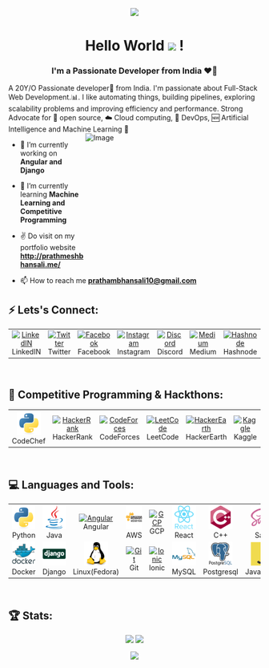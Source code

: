 <p align = "center">
    <img src="https://github.com/pratham-10/pratham-10/blob/master/assets/Cover%20Banner.png">
</p> 
<h1 align="center"> Hello World <img src="https://raw.githubusercontent.com/pratham-10/pratham-10/master/assets/wave.gif" width="30px"> ! </h1>
  
<h3 align="center">I'm a Passionate Developer from India ❤🚀️</h3>
 
   A 20Y/O Passionate developer🎯 from India. I'm passionate about Full-Stack Web Development.:bar_chart:. I like automating things, building pipelines, exploring scalability problems and improving efficiency and performance. Strong Advocate for 📜 open source, :cloud: Cloud computing, 🚀 DevOps, :new: Artificial Intelligence and Machine Learning :robot: 
<br>
<img width="350" height="250" align="right" alt="Image" src="https://github.com/pratham-10/pratham-10/blob/master/assets/programmer.gif"/>

   - 🔭 I’m currently working on **Angular and Django**
   
   - 🌱 I’m currently learning **Machine Learning and Competitive Programming**
 
   - ✌  Do visit on my portfolio website **<a href="http://prathmeshbhansali.me/" target="blank">http://prathmeshbhansali.me/</a>**
   
   - 📫 How to reach me **prathambhansali10@gmail.com**
   
<h2 align="left">⚡ Lets's Connect:</h2>

<table>
    <tr>
        <td align="center" width="96">
            <a target="blank" href="https://linkedin.com/in/prathmeshbhansali">
                <img src="https://www.vectorlogo.zone/logos/linkedin/linkedin-tile.svg"
                    width="48" height="48" alt="LinkedIN" />
            </a>
            <br>LinkedIN
        </td>
        <td align="center" width="96">
            <a target="blank" href="https://twitter.com/_pratham__">
                <img src="https://www.vectorlogo.zone/logos/twitter/twitter-tile.svg" width="48"
                    height="48" alt="Twitter" />
            </a>
            <br>Twitter
        </td>
        <td align="center" width="96">
            <a target="blank" href="https://www.facebook.com/prathambhansali10">
                <img src="https://www.vectorlogo.zone/logos/facebook/facebook-tile.svg" width="48"
                    height="48" alt="Facebook" />
            </a>
            <br>Facebook
        </td>
        <td align="center" width="96">
            <a target="blank" href="https://instagram.com/_.pratham.__">
                <img src="https://www.vectorlogo.zone/logos/instagram/instagram-tile.svg" width="48"
                    height="48" alt="Instagram" />
            </a>
            <br>Instagram
        </td>
        <td align="center" width="96">
            <a target="blank" href="https://www.facebook.com/prathambhansali10">
                <img src="https://img.icons8.com/fluency/144/000000/discord-new-logo.png" width="48" height="48"
                    alt="Discord" />
            </a>
            <br>Discord
        </td>
        <td align="center" width="96">
            <a target="blank" href="https://prathambhansali10.medium.com/">
                <img src="https://www.vectorlogo.zone/logos/medium/medium-tile.svg"width="48"
                    height="48" alt="Medium" />
            </a>
            <br>Medium
        </td>
        <td align="center" width="96">
            <a target="blank" href="https://prathmeshbhansali.hashnode.dev">
                <img src="https://www.vectorlogo.zone/logos/hashnode/hashnode-icon.svg" width="48" height="48"
                    alt="Hashnode" />
            </a>
            <br>Hashnode
        </td>
    </tr>
</table>
<br>
<h2 align="left">🥊 Competitive Programming & Hackthons:</h2>

<table>
    <tr>
        <td align="center" width="96">
            <a target="blank" href="https://www.codechef.com/users/prathamb_10">
                <img src="https://raw.githubusercontent.com/devicons/devicon/master/icons/python/python-original.svg"
                    width="48" height="48" alt="CodeChef" />
            </a>
            <br>CodeChef
        </td>
        <td align="center" width="96">
            <a target="blank" href="https://www.hackerrank.com/prathambhansali">
                <img src="https://github.com/pratham-10/pratham-10/blob/master/assets/hackerrank.png" width="48"
                    height="48" alt="HackerRank" />
            </a>
            <br>HackerRank
        </td>
        <td align="center" width="96">
            <a target="blank" href="https://codeforces.com/profile/pratham_10">
                <img src="https://github.com/pratham-10/pratham-10/blob/master/assets/codeforces.png" width="48"
                    height="48" alt="CodeForces" />
            </a>
            <br>CodeForces
        </td>
        <td align="center" width="96">
            <a target="blank" href="https://www.leetcode.com/prathamb_10">
                <img src="https://github.com/pratham-10/pratham-10/blob/master/assets/leetcode.png" width="48"
                    height="48" alt="LeetCode" />
            </a>
            <br>LeetCode
        </td>
        <td align="center" width="96">
            <a target="blank" href="https://www.hackerearth.com/@pratham_10">
                <img src="https://github.com/pratham-10/pratham-10/blob/master/assets/hackerearth.png" width="48"
                    height="48" alt="HackerEarth" />
            </a>
            <br>HackerEarth
        </td>
        <td align="center" width="96">
            <a target="blank" href="https://kaggle.com/pratham10">
                <img src="https://github.com/pratham-10/pratham-10/blob/master/assets/kaggle.png" width="48" height="48"
                    alt="Kaggle" />
            </a>
            <br>Kaggle
        </td>
        <td align="center" width="96">
            <a target="blank" href="https://jovian.ai/pratham-10">
                <img src="https://github.com/pratham-10/pratham-10/blob/master/assets/jovian.png" width="48" height="48"
                    alt="Jovian" />
            </a>
            <br>Jovian
        </td>
    </tr>
</table>
<br>
<h2 align="left">💻 Languages and Tools:</h2>

   <table>
    <tr>
        <td align="center" width="96">
            <a href="#macropower-tech">
                <img src="https://raw.githubusercontent.com/devicons/devicon/master/icons/python/python-original.svg"
                    width="48" height="48" alt="Python" />
            </a>
            <br>Python
        </td>
        <td align="center" width="96">
            <a href="#macropower-tech">
                <img src="https://raw.githubusercontent.com/devicons/devicon/master/icons/java/java-original.svg"
                    width="48" height="48" alt="Java" />
            </a>
            <br>Java
        </td>
        <td align="center" width="96">
            <a href="#macropower-tech">
                <img src="https://www.vectorlogo.zone/logos/angular/angular-icon.svg" width="48" height="48"
                    alt="Angular" />
            </a>
            <br>Angular
        </td>
        <td align="center" width="96">
            <a href="#macropower-tech">
                <img src="https://raw.githubusercontent.com/devicons/devicon/master/icons/amazonwebservices/amazonwebservices-original-wordmark.svg"
                    width="48" height="48" alt="AWS" />
            </a>
            <br>AWS
        </td>
        <td align="center" width="96">
            <a href="#macropower-tech">
                <img src="https://www.vectorlogo.zone/logos/google_cloud/google_cloud-icon.svg" width="48" height="48"
                    alt="GCP" />
            </a>
            <br>GCP
        </td>
        <td align="center" width="96">
            <a href="#macropower-tech">
                <img src="https://raw.githubusercontent.com/devicons/devicon/master/icons/react/react-original-wordmark.svg"
                    width="48" height="48" alt="React" />
            </a>
            <br>React
        </td>
        <td align="center" width="96">
            <a href="#macropower-tech">
                <img src="https://raw.githubusercontent.com/devicons/devicon/master/icons/cplusplus/cplusplus-original.svg"
                    width="48" height="48" alt="C++" />
            </a>
            <br>C++
        </td>
        <td align="center" width="96">
            <a href="#macropower-tech">
                <img src="https://raw.githubusercontent.com/devicons/devicon/master/icons/sass/sass-original.svg"
                    width="48" height="48" alt="Sass" />
            </a>
            <br>Sass
        </td>
        <td align="center" width="96">
            <a href="#macropower-tech">
                <img src="https://raw.githubusercontent.com/devicons/devicon/master/icons/mongodb/mongodb-original-wordmark.svg"
                    width="48" height="48" alt="MongodDB" />
            </a>
            <br>MongodDB
        </td>
        <td align="center" width="96">
            <a href="#macropower-tech">
                <img src="https://raw.githubusercontent.com/devicons/devicon/master/icons/nodejs/nodejs-original-wordmark.svg"
                    width="48" height="48" alt="NodeJs" />
            </a>
            <br>NodeJs
        </td>
    </tr>
    <tr>
        <td align="center" width="96">
            <a href="#macropower-tech">
                <img src="https://raw.githubusercontent.com/devicons/devicon/master/icons/docker/docker-original-wordmark.svg"
                    width="48" height="48" alt="Docker" />
            </a>
            <br>Docker
        </td>
        <td align="center" width="96">
            <a href="#macropower-tech">
                <img src="https://raw.githubusercontent.com/devicons/devicon/master/icons/django/django-original.svg"
                    width="48" height="48" alt="Django" />
            </a>
            <br>Django
        </td>
        <td align="center" width="96">
            <a href="#macropower-tech">
                <img src="https://raw.githubusercontent.com/devicons/devicon/master/icons/linux/linux-original.svg"
                    width="48" height="48" alt="Linux(Fedora)" />
            </a>
            <br>Linux(Fedora)
        </td>
        <td align="center" width="96">
            <a href="#macropower-tech">
                <img src="https://www.vectorlogo.zone/logos/git-scm/git-scm-icon.svg" width="48" height="48"
                    alt="Git" />
            </a>
            <br>Git
        </td>
        <td align="center" width="96">
            <a href="#macropower-tech">
                <img src="https://upload.wikimedia.org/wikipedia/commons/d/d1/Ionic_Logo.svg" width="48" height="48"
                    alt="Ionic" />
            </a>
            <br>Ionic
        </td>
        <td align="center" width="96">
            <a href="#macropower-tech">
                <img src="https://raw.githubusercontent.com/devicons/devicon/master/icons/mysql/mysql-original-wordmark.svg"
                    width="48" height="48" alt="MySQL" />
            </a>
            <br>MySQL
        </td>
        <td align="center" width="96">
            <a href="#macropower-tech">
                <img src="https://raw.githubusercontent.com/devicons/devicon/master/icons/postgresql/postgresql-original-wordmark.svg"
                    width="48" height="48" alt="Postgresql" />
            </a>
            <br>Postgresql
        </td>
        <td align="center" width="96">
            <a href="#macropower-tech">
                <img src="https://raw.githubusercontent.com/devicons/devicon/master/icons/javascript/javascript-original.svg"
                    width="48" height="48" alt="JavaScript" />
            </a>
            <br>JavaScript
        </td>
        <td align="center" width="96">
            <a href="#macropower-tech">
                <img src="https://raw.githubusercontent.com/devicons/devicon/master/icons/typescript/typescript-original.svg"
                    width="48" height="48" alt="TypeScript" />
            </a>
            <br>TypeScript
        </td>
        <td align="center" width="96">
            <a href="#macropower-tech">
                <img src="https://www.vectorlogo.zone/logos/tensorflow/tensorflow-icon.svg" width="48" height="48"
                    alt="Tensorflow" />
            </a>
            <br>Tensorflow
        </td>
    </tr>
</table> 
<br>
<h2 align="left">🏆 Stats:</h2>
<p align = "center">
    <img width="48%" src ="https://github-readme-stats.vercel.app/api?username=pratham-10&show_icons=true&theme=radical&line_height=25">
    <img width="48%" src="https://github-readme-streak-stats.herokuapp.com/?user=pratham-10&show_icons=true&locale=en&layout=compact&theme=radical&line_height=0" />
</p>
<p align = "center">
    <img src="https://activity-graph.herokuapp.com/graph?username=pratham-10&theme=redical">
</p>  
